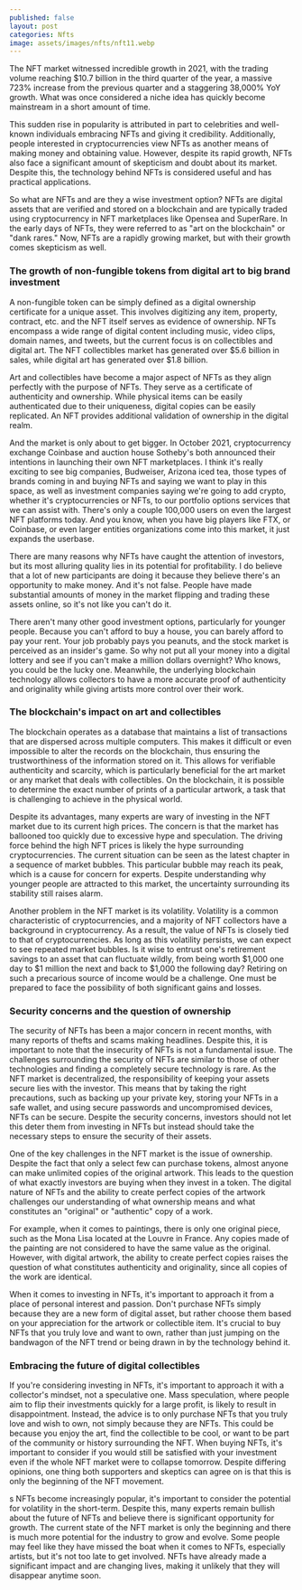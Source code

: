 ```yaml
---
published: false
layout: post
categories: Nfts
image: assets/images/nfts/nft11.webp
---
```


The NFT market witnessed incredible growth in 2021, with the trading volume reaching $10.7 billion in the third quarter of the year, a massive 723% increase from the previous quarter and a staggering 38,000% YoY growth. What was once considered a niche idea has quickly become mainstream in a short amount of time.

This sudden rise in popularity is attributed in part to celebrities and well-known individuals embracing NFTs and giving it credibility. Additionally, people interested in cryptocurrencies view NFTs as another means of making money and obtaining value. However, despite its rapid growth, NFTs also face a significant amount of skepticism and doubt about its market. Despite this, the technology behind NFTs is considered useful and has practical applications.

So what are NFTs and are they a wise investment option? NFTs are digital assets that are verified and stored on a blockchain and are typically traded using cryptocurrency in NFT marketplaces like Opensea and SuperRare. In the early days of NFTs, they were referred to as "art on the blockchain" or "dank rares." Now, NFTs are a rapidly growing market, but with their growth comes skepticism as well.

### The growth of non-fungible tokens from digital art to big brand investment
A non-fungible token can be simply defined as a digital ownership certificate for a unique asset. This involves digitizing any item, property, contract, etc. and the NFT itself serves as evidence of ownership. NFTs encompass a wide range of digital content including music, video clips, domain names, and tweets, but the current focus is on collectibles and digital art. The NFT collectibles market has generated over $5.6 billion in sales, while digital art has generated over $1.8 billion.

Art and collectibles have become a major aspect of NFTs as they align perfectly with the purpose of NFTs. They serve as a certificate of authenticity and ownership. While physical items can be easily authenticated due to their uniqueness, digital copies can be easily replicated. An NFT provides additional validation of ownership in the digital realm.

And the market is only about to get bigger. In October 2021, cryptocurrency exchange Coinbase and auction house Sotheby's both announced their intentions in launching their own NFT marketplaces. I think it's really exciting to see big companies, Budweiser, Arizona iced tea, those types of brands coming in and buying NFTs and saying we want to play in this space, as well as investment companies saying we're going to add crypto, whether it's cryptocurrencies or NFTs, to our portfolio options services that we can assist with. There's only a couple 100,000 users on even the largest NFT platforms today. And you know, when you have big players like FTX, or Coinbase, or even larger entities organizations come into this market, it just expands the userbase.  

There are many reasons why NFTs have caught the attention of investors, but its most alluring quality lies in its potential for profitability. I do believe that a lot of new participants are doing it because they believe there's an opportunity to make money. And it's not false. People have made substantial amounts of money in the market flipping and trading these assets online, so it's not like you can't do it.

There aren't many other good investment options, particularly for younger people. Because you can't afford to buy a house, you can barely afford to pay your rent. Your job probably pays you peanuts, and the stock market is perceived as an insider's game. So why not put all your money into a digital lottery and see if you can't make a million dollars overnight? Who knows, you could be the lucky one. Meanwhile, the underlying blockchain technology allows collectors to have a more accurate proof of authenticity and originality while giving artists more control over their work.

### The blockchain's impact on art and collectibles
The blockchain operates as a database that maintains a list of transactions that are dispersed across multiple computers. This makes it difficult or even impossible to alter the records on the blockchain, thus ensuring the trustworthiness of the information stored on it. This allows for verifiable authenticity and scarcity, which is particularly beneficial for the art market or any market that deals with collectibles. On the blockchain, it is possible to determine the exact number of prints of a particular artwork, a task that is challenging to achieve in the physical world.

Despite its advantages, many experts are wary of investing in the NFT market due to its current high prices. The concern is that the market has ballooned too quickly due to excessive hype and speculation. The driving force behind the high NFT prices is likely the hype surrounding cryptocurrencies. The current situation can be seen as the latest chapter in a sequence of market bubbles. This particular bubble may reach its peak, which is a cause for concern for experts. Despite understanding why younger people are attracted to this market, the uncertainty surrounding its stability still raises alarm.

Another problem in the NFT market is its volatility. Volatility is a common characteristic of cryptocurrencies, and a majority of NFT collectors have a background in cryptocurrency. As a result, the value of NFTs is closely tied to that of cryptocurrencies. As long as this volatility persists, we can expect to see repeated market bubbles. Is it wise to entrust one's retirement savings to an asset that can fluctuate wildly, from being worth $1,000 one day to $1 million the next and back to $1,000 the following day? Retiring on such a precarious source of income would be a challenge. One must be prepared to face the possibility of both significant gains and losses.

### Security concerns and the question of ownership
The security of NFTs has been a major concern in recent months, with many reports of thefts and scams making headlines. Despite this, it is important to note that the insecurity of NFTs is not a fundamental issue. The challenges surrounding the security of NFTs are similar to those of other technologies and finding a completely secure technology is rare. As the NFT market is decentralized, the responsibility of keeping your assets secure lies with the investor. This means that by taking the right precautions, such as backing up your private key, storing your NFTs in a safe wallet, and using secure passwords and uncompromised devices, NFTs can be secure. Despite the security concerns, investors should not let this deter them from investing in NFTs but instead should take the necessary steps to ensure the security of their assets.

One of the key challenges in the NFT market is the issue of ownership. Despite the fact that only a select few can purchase tokens, almost anyone can make unlimited copies of the original artwork. This leads to the question of what exactly investors are buying when they invest in a token. The digital nature of NFTs and the ability to create perfect copies of the artwork challenges our understanding of what ownership means and what constitutes an "original" or "authentic" copy of a work.

For example, when it comes to paintings, there is only one original piece, such as the Mona Lisa located at the Louvre in France. Any copies made of the painting are not considered to have the same value as the original. However, with digital artwork, the ability to create perfect copies raises the question of what constitutes authenticity and originality, since all copies of the work are identical.

When it comes to investing in NFTs, it's important to approach it from a place of personal interest and passion. Don't purchase NFTs simply because they are a new form of digital asset, but rather choose them based on your appreciation for the artwork or collectible item. It's crucial to buy NFTs that you truly love and want to own, rather than just jumping on the bandwagon of the NFT trend or being drawn in by the technology behind it.

### Embracing the future of digital collectibles
If you're considering investing in NFTs, it's important to approach it with a collector's mindset, not a speculative one. Mass speculation, where people aim to flip their investments quickly for a large profit, is likely to result in disappointment. Instead, the advice is to only purchase NFTs that you truly love and wish to own, not simply because they are NFTs. This could be because you enjoy the art, find the collectible to be cool, or want to be part of the community or history surrounding the NFT. When buying NFTs, it's important to consider if you would still be satisfied with your investment even if the whole NFT market were to collapse tomorrow. Despite differing opinions, one thing both supporters and skeptics can agree on is that this is only the beginning of the NFT movement.

s NFTs become increasingly popular, it's important to consider the potential for volatility in the short-term. Despite this, many experts remain bullish about the future of NFTs and believe there is significant opportunity for growth. The current state of the NFT market is only the beginning and there is much more potential for the industry to grow and evolve. Some people may feel like they have missed the boat when it comes to NFTs, especially artists, but it's not too late to get involved. NFTs have already made a significant impact and are changing lives, making it unlikely that they will disappear anytime soon.
